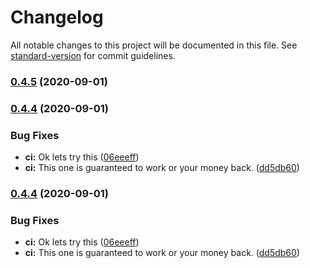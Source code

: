 # Changelog

All notable changes to this project will be documented in this file. See [standard-version](https://github.com/conventional-changelog/standard-version) for commit guidelines.

### [0.4.5](https://github.com/nav/circle-sandbox/compare/v0.4.4...v0.4.5) (2020-09-01)

### [0.4.4](https://github.com/nav/circle-sandbox/compare/v0.4.3...v0.4.4) (2020-09-01)


### Bug Fixes

* **ci:** Ok lets try this ([06eeeff](https://github.com/nav/circle-sandbox/commit/06eeeffa554b927b1e5d67dbe0996fd6a2ae27d7))
* **ci:** This one is guaranteed to work or your money back. ([dd5db60](https://github.com/nav/circle-sandbox/commit/dd5db60245537064bd1958362c2516cbe2014d90))

### [0.4.4](https://github.com/nav/circle-sandbox/compare/v0.4.3...v0.4.4) (2020-09-01)


### Bug Fixes

* **ci:** Ok lets try this ([06eeeff](https://github.com/nav/circle-sandbox/commit/06eeeffa554b927b1e5d67dbe0996fd6a2ae27d7))
* **ci:** This one is guaranteed to work or your money back. ([dd5db60](https://github.com/nav/circle-sandbox/commit/dd5db60245537064bd1958362c2516cbe2014d90))

